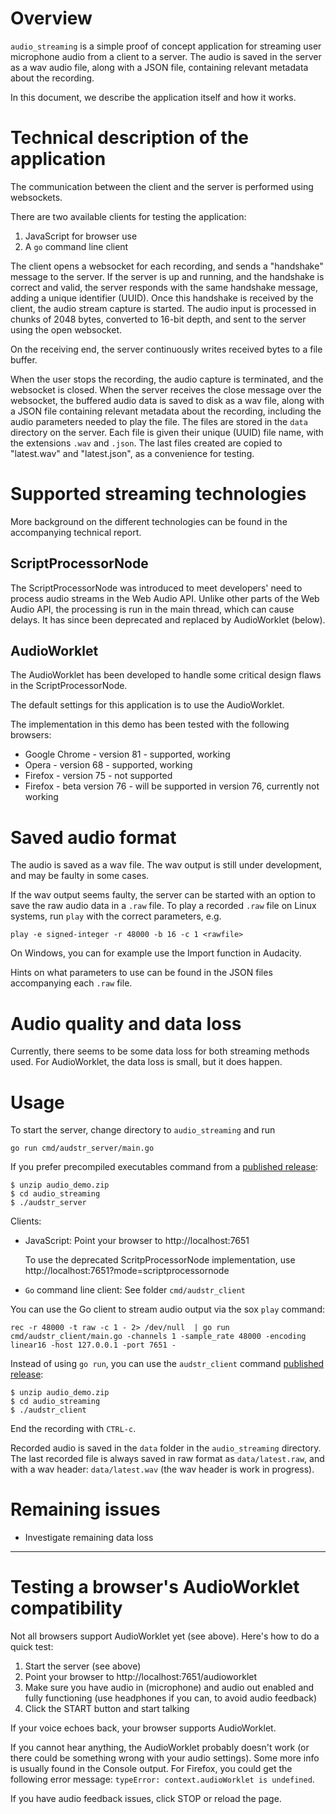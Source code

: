 # Overview

`audio_streaming` is a simple proof of concept application for streaming user microphone audio from a client to a server. The audio is saved in the server as a wav audio file, along with a JSON file, containing relevant metadata about the recording.

In this document, we describe the application itself and how it works.

# Technical description of the application

The communication between the client and the server is performed using websockets.

There are two available clients for testing the application:

1. JavaScript for browser use
2. A `go` command line client

The client opens a websocket for each recording, and sends a "handshake" message to the server. If the server is up and running, and the handshake is correct and valid, the server responds with the same handshake message, adding a unique identifier (UUID). Once this handshake is received by the client, the audio stream capture is started. The audio input is processed in chunks of 2048 bytes, converted to 16-bit depth, and sent to the server using the open websocket.

On the receiving end, the server continuously writes received bytes to a file buffer.

When the user stops the recording, the audio capture is terminated, and the websocket is closed. When the server receives the close message over the websocket, the buffered audio data is saved to disk as a wav file, along with a JSON file containing relevant metadata about the recording, including the audio parameters needed to play the file. The files are stored in the `data` directory on the server. Each file is given their unique (UUID) file name, with the extensions `.wav` and `.json`. The last files created are copied to "latest.wav" and "latest.json", as a convenience for testing.


# Supported streaming technologies

More background on the different technologies can be found in the accompanying technical report.

## ScriptProcessorNode

The ScriptProcessorNode was introduced to meet developers' need to process audio streams in the Web Audio API. Unlike other parts of the Web Audio API, the processing is run in the main thread, which can cause delays. It has since been deprecated and replaced by AudioWorklet (below).


## AudioWorklet

The AudioWorklet has been developed to handle some critical design flaws in the ScriptProcessorNode.

The default settings for this application is to use the AudioWorklet.

The implementation in this demo has been tested with the following browsers:
* Google Chrome - version 81 - supported, working
* Opera - version 68 - supported, working
* Firefox - version 75 - not supported
* Firefox - beta version 76 - will be supported in version 76, currently not working 


# Saved audio format

The audio is saved as a wav file. The wav output is still under development, and may be faulty in some cases.

If the wav output seems faulty, the server can be started with an option to save the raw audio data in a `.raw` file. To play a recorded `.raw` file on Linux systems, run `play` with the correct parameters, e.g.

 `play -e signed-integer -r 48000 -b 16 -c 1 <rawfile>`

On Windows, you can for example use the Import function in Audacity.

Hints on what parameters to use can be found in the JSON files accompanying each `.raw` file.


# Audio quality and data loss

Currently, there seems to be some data loss for both streaming methods used. For AudioWorklet, the data loss is small, but it does happen.



# Usage


To start the server, change directory to `audio_streaming` and run

 `go run cmd/audstr_server/main.go`

If you prefer precompiled executables command from a [published release](https://github.com/stts-se/tillstudpub/releases):

    $ unzip audio_demo.zip
    $ cd audio_streaming
    $ ./audstr_server

Clients:

* JavaScript: Point your browser to http://localhost:7651

   To use the deprecated ScritpProcessorNode implementation, use http://localhost:7651?mode=scriptprocessornode

* `Go` command line client: See folder `cmd/audstr_client`

You can use the Go client to stream audio output via the sox `play` command:

   `rec -r 48000 -t raw -c 1 - 2> /dev/null  | go run cmd/audstr_client/main.go -channels 1 -sample_rate 48000 -encoding linear16 -host 127.0.0.1 -port 7651 -`

Instead of using `go run`, you can use the `audstr_client` command [published release](https://github.com/stts-se/tillstudpub/releases):

    $ unzip audio_demo.zip
    $ cd audio_streaming
    $ ./audstr_client


End the recording with `CTRL-c`.


Recorded audio is saved in the `data` folder in the `audio_streaming` directory. The last recorded file is always saved in raw format as `data/latest.raw`, and with a wav header: `data/latest.wav` (the wav header is work in progress).



# Remaining issues

* Investigate remaining data loss 


---

# Testing a browser's AudioWorklet compatibility

Not all browsers support AudioWorklet yet (see above). Here's how to do a quick test:

1. Start the server (see above)
2. Point your browser to http://localhost:7651/audioworklet
3. Make sure you have audio in (microphone) and audio out enabled and fully functioning (use headphones if you can, to avoid audio feedback)
4. Click the START button and start talking

If your voice echoes back, your browser supports AudioWorklet.

If you cannot hear anything, the AudioWorklet probably doesn't work (or there could be something wrong with your audio settings). Some more info is usually found in the Console output. For Firefox, you could get the following error message: `typeError: context.audioWorklet is undefined`.

If you have audio feedback issues, click STOP or reload the page.
